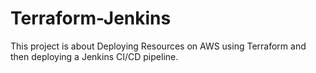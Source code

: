# Terraform-Jenkins
This project is about Deploying Resources on AWS using Terraform and then deploying a Jenkins CI/CD pipeline.
